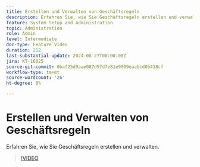 ```yaml
---
title: Erstellen und Verwalten von Geschäftsregeln
description: Erfahren Sie, wie Sie Geschäftsregeln erstellen und verwalten.
feature: System Setup and Administration
topic: Administration
role: Admin
level: Intermediate
doc-type: Feature Video
duration: 212
last-substantial-update: 2024-08-27T00:00:00Z
jira: KT-16025
source-git-commit: 0baf25d9aae087d97d7e81e9009eaabcd0b418cf
workflow-type: tm+mt
source-wordcount: '26'
ht-degree: 0%

---
```



# Erstellen und Verwalten von Geschäftsregeln

Erfahren Sie, wie Sie Geschäftsregeln erstellen und verwalten.

>[!VIDEO](https://video.tv.adobe.com/v/3433105/?quality=12&learn=on)
